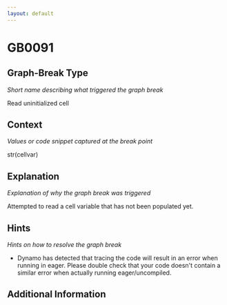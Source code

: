 ```yaml
---
layout: default
---
```

# GB0091

## Graph-Break Type
*Short name describing what triggered the graph break*

Read uninitialized cell

## Context
*Values or code snippet captured at the break point*

str(cellvar)

## Explanation
*Explanation of why the graph break was triggered*

Attempted to read a cell variable that has not been populated yet.

## Hints
*Hints on how to resolve the graph break*

- Dynamo has detected that tracing the code will result in an error when running in eager. Please double check that your code doesn't contain a similar error when actually running eager/uncompiled.


## Additional Information

<!-- ADDITIONAL INFORMATION START - Add custom information below this line -->

<!-- ADDITIONAL INFORMATION END -->


